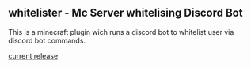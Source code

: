 ## whitelister - Mc Server whitelising Discord Bot 
This is a minecraft plugin wich runs a discord bot to whitelist user via discord bot commands.

[current release](https://img.shields.io/github/v/release/SirQuacksALot/whitelister)
